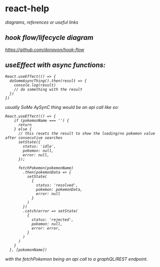 # react-help
<i>diagrams, references or useful  links<i/>


## hook flow/lifecycle diagram

https://github.com/donavon/hook-flow


## useEffect with async functions:

```
React.useEffect(() => {
  doSomeAsyncThing().then(result => {
    console.log(result)
    // do something with the result
  })
})
```

usually SoMe AySynC thing would be an api call like so:

```
React.useEffect(() => {
    if (pokemonName === '') {
      return
    } else {
      // this resets the result to show the loading/no pokemon value after consecutive searches
      setState({
        status: 'idle',
        pokemon: null,
        error: null,
      });

      fetchPokemon(pokemonName)
        .then(pokemonData => {
          setState(
            {
              status: 'resolved',
              pokemon: pokemonData,
              error: null
            }
          )
        })
        .catch(error => setState(
          {
            status: 'rejected',
            pokemon: null,
            error: error,
          }
        )
      )
    }
  }, [pokemonName])
  ```
  
  with the fetchPokemon being an api call to a graphQL/REST endpoint.
